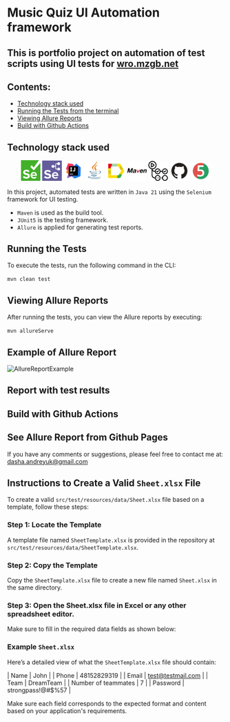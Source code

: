 # Music Quiz UI Automation framework

## This is portfolio project on automation of test scripts using UI tests for  [wro.mzgb.net](https://wro.mzgb.net/)

## Contents:

- [Technology stack used](https://github.com/DaryaAndreyuk/PetStoreAPITesting/tree/fb_DaryaAndreyuk_8_AddReadMe?tab=readme-ov-file#technology-stack-used)
- [Running the Tests from the terminal](https://github.com/DaryaAndreyuk/PetStoreAPITesting/tree/fb_DaryaAndreyuk_8_AddReadMe?tab=readme-ov-file#running-the-tests)
- [Viewing Allure Reports](https://github.com/DaryaAndreyuk/PetStoreAPITesting/tree/fb_DaryaAndreyuk_8_AddReadMe?tab=readme-ov-file#viewing-allure-reports)
- [Build with Github Actions](https://github.com/DaryaAndreyuk/PetStoreAPITesting/tree/fb_DaryaAndreyuk_8_AddReadMe?tab=readme-ov-file#build-with-jenkins)

## Technology stack used

<p align="center" dir="auto">
<a href="https://www.selenium.dev/" rel="nofollow"><img width="9%" title="Selenium" src="images/logo/Selenium.png" alt="Selenium" style="max-width: 100%;"></a>
<a href="https://www.selenium.dev/documentation/grid/" rel="nofollow"><img width="9%" title="Selenium Grid" src="images/logo/Selenium%20Grid.png" alt="Selenium Grid" style="max-width: 100%;"></a>
<a href="https://www.jetbrains.com/idea/" rel="nofollow"><img width="9%" title="IntelliJ IDEA" src="images/logo/Intelij_IDEA.svg" alt="Intellij_IDEA" style="max-width: 100%;"></a>
<a href="https://www.java.com/" rel="nofollow"><img width="9%" title="Java" src="images/logo/Java.svg" alt="Java" style="max-width: 100%;"></a>
<a href="https://allurereport.org/" rel="nofollow"><img width="9%" title="Allure Report" src="images/logo/Allure_Report.svg" alt="Allure_Report" style="max-width: 100%;"></a>
<a href="https://maven.apache.org/" rel="nofollow"><img width="9%" title="Maven" src="images/logo/Maven.svg" alt="Maven" style="max-width: 100%;"></a>
<a href="https://github.com/features/actions" rel="nofollow"><img width="9%" title="Github Actions" src="images/logo/Github%20Actions.svg" alt="Github Actions" style="max-width: 100%;"></a>
<a href="https://github.com/"><img width="9%" title="GitHub" src="images/logo/GitHub.svg" alt="GitHub" style="max-width: 100%;"></a>
<a href="https://junit.org/junit5/" rel="nofollow"><img width="9%" title="JUnit5" src="images/logo/JUnit5.svg" alt="JUnit5" style="max-width: 100%;"></a>

</p>

In this project, automated tests are written in `Java 21` using the `Selenium` framework for UI testing.

- `Maven` is used as the build tool.
- `JUnit5` is the testing framework.
- `Allure` is applied for generating test reports.

## Running the Tests

To execute the tests, run the following command in the CLI:

`mvn clean test`

## Viewing Allure Reports

After running the tests, you can view the Allure reports by executing:

`mvn allureServe`

## Example of Allure Report

<img src="images/AllureExample.png" alt="AllureReportExample" />

## Report with test results



## Build with Github Actions



## See Allure Report from Github Pages




If you have any comments or suggestions, please feel free to contact me
at: [dasha.andreyuk@gmail.com](dasha.andreyuk@gmail.com)


## Instructions to Create a Valid `Sheet.xlsx` File

To create a valid `src/test/resources/data/Sheet.xlsx` file based on a template, follow these steps:

### Step 1: Locate the Template

A template file named `SheetTemplate.xlsx` is provided in the repository at `src/test/resources/data/SheetTemplate.xlsx`.

### Step 2: Copy the Template

Copy the `SheetTemplate.xlsx` file to create a new file named `Sheet.xlsx` in the same directory.

 ### Step 3: Open the Sheet.xlsx file in Excel or any other spreadsheet editor.
Make sure to fill in the required data fields as shown below:

### Example `Sheet.xlsx`

Here’s a detailed view of what the `SheetTemplate.xlsx` file should contain:

| Name                | John              |
| Phone               | 48152829319       |
| Email               | test@testmail.com |
| Team                | DreamTeam         |
| Number of teammates | 7                 |
| Password            | strongpass!@#$%57 |

Make sure each field corresponds to the expected format and content based on your application's requirements.

